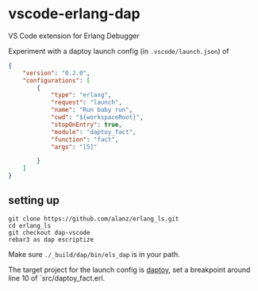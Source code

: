 # vscode-erlang-dap
VS Code extension for Erlang Debugger

Experiment with a daptoy launch config (in `.vscode/launch.json`) of

```json
{
    "version": "0.2.0",
    "configurations": [
        {
            "type": "erlang",
            "request": "launch",
            "name": "Run baby run",
            "cwd": "${workspaceRoot}",
            "stopOnEntry": true,
            "module": "daptoy_fact",
            "function": "fact",
            "args": "[5]"

        }
    ]
}
```

## setting up

```
git clone https://github.com/alanz/erlang_ls.git
cd erlang_ls
git checkout dap-vscode
rebar3 as dap escriptize
```

Make sure `./_build/dap/bin/els_dap` is in your path.

The target project for the launch config is
[daptoy](https://github.com/erlang-ls/daptoy), set a breakpoint around
line 10 of `src/daptoy_fact.erl.
